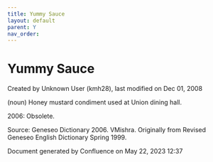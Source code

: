 ```yaml
---
title: Yummy Sauce
layout: default
parent: Y
nav_order:
---
```


# Yummy Sauce

Created by  Unknown User (kmh28), last modified on Dec 01, 2008

(noun) Honey mustard condiment used at Union dining hall.

2006: Obsolete.

Source: Geneseo Dictionary 2006. VMishra. Originally from Revised Geneseo English Dictionary Spring 1999. 

Document generated by Confluence on May 22, 2023 12:37


